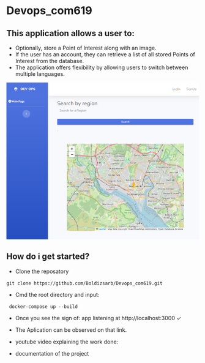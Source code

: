 # Devops_com619

## This application allows a user to:
* Optionally, store a Point of Interest along with an image.
* If the user has an account, they can retrieve a list of all stored Points of Interest from the database.
* The application offers flexibility by allowing users to switch between multiple languages.

![Content of the POI table.](./public/img/home_page.png "Content of the homepage.")
 ## How do i get started?
 * Clone the reposatory
 ```
 git clone https://github.com/Boldizsarb/Devops_com619.git
 ```
* Cmd the root directory and input:
```
 docker-compose up --build
 ```
* Once you see the sign of: app listening at http://localhost:3000 ✓
* The Aplication can be observed on that link.


* youtube video explaining the work done:
* documentation of the project